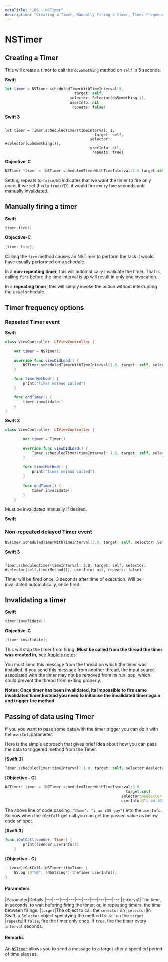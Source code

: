 ```yaml
---
metaTitle: "iOS - NSTimer"
description: "Creating a Timer, Manually firing a timer, Timer frequency options, Invalidating a timer, Passing of data using Timer"
---
```


# NSTimer



## Creating a Timer


This will create a timer to call the `doSomething` method on `self` in 5 seconds.

**Swift**

```swift
let timer = NSTimer.scheduledTimerWithTimeInterval(5,
                               target: self,
                             selector: Selector(doSomething()),
                             userInfo: nil,
                              repeats: false)

```

**Swift 3**

```

let timer = Timer.scheduledTimer(timeInterval: 1,
                                        target: self, 
                                      selector: #selector(doSomething()), 
                                      userInfo: nil, 
                                       repeats: true)

```

**Objective-C**

```swift
NSTimer *timer = [NSTimer scheduledTimerWithTimeInterval:5.0 target:self selector:@selector(doSomething) userInfo:nil repeats:NO];

```

Setting repeats to `false/NO` indicates that we want the timer to fire only once. If we set this to `true/YES`, it would fire every five seconds until manually invalidated.



## Manually firing a timer


**Swift**

```swift
timer.fire()

```

**Objective-C**

```swift
[timer fire];

```

Calling the `fire` method causes an NSTimer to perform the task it would have usually performed on a schedule.

In a **non-repeating timer**, this will automatically invalidate the timer. That is, calling `fire` before the time interval is up will result in only one invocation.

In a **repeating timer**, this will simply invoke the action without interrupting the usual schedule.



## Timer frequency options


### Repeated Timer event

**Swift**

```swift
class ViewController: UIViewController {
 
    var timer = NSTimer()
    
    override func viewDidLoad() {
        NSTimer.scheduledTimerWithTimeInterval(1.0, target: self, selector: Selector(self.timerMethod()), userInfo: nil, repeats: true)
    }

    func timerMethod() {
        print("Timer method called")
    }

    func endTimer() {
        timer.invalidate()
    }
}

```

**Swift 3**

```swift
class ViewController: UIViewController {
     
        var timer = Timer()
        
        override func viewDidLoad() {
            Timer.scheduledTimer(timeInterval: 1.0, target: self, selector: #selector(self.timerMethod()), userInfo: nil, repeats: true)
        }
    
        func timerMethod() {
            print("Timer method called")
        }

        func endTimer() {
            timer.invalidate()
        }
    }

```

Must be invalidated manually if desired.

**Swift**

### Non-repeated delayed Timer event

```swift
NSTimer.scheduledTimerWithTimeInterval(3.0, target: self, selector: Selector(self.timerMethod()), userInfo: nil, repeats: false)

```

**Swift 3**

```

Timer.scheduledTimer(timeInterval: 3.0, target: self, selector: #selector(self.timerMethod()), userInfo: nil, repeats: false)

```

Timer will be fired once, 3 seconds after time of execution. Will be invalidated automatically, once fired.



## Invalidating a timer


**Swift**

```swift
timer.invalidate()

```

**Objective-C**

```swift
[timer invalidate];

```

This will stop the timer from firing. **Must be called from the thread the timer was created in,** see [Apple's notes](https://developer.apple.com/library/ios/documentation/Cocoa/Reference/Foundation/Classes/NSTimer_Class/#//apple_ref/occ/instm/NSTimer/invalidate):

> 
You must send this message from the thread on which the timer was installed. If you send this message from another thread, the input source associated with the timer may not be removed from its run loop, which could prevent the thread from exiting properly.


**Notes: Once timer has been invalidated, its impossible to fire same invalidated timer.Instead you need to initialise the invalidated timer again and trigger fire method.**



## Passing of data using Timer


If you you want to pass some data with the timer trigger you can do it with the  `userInfo`parameter.

Here is the simple approach that gives brief idea about how you can pass the data to triggered method from the Timer.

[**Swift 3**]

```swift
Timer.scheduledTimer(timeInterval: 1.0, target: self, selector:#selector(iGotCall(sender:)), userInfo: ["Name": "i am iOS guy"], repeats:true)

```

[**Objective - C**]

```swift
NSTimer* timer = [NSTimer scheduledTimerWithTimeInterval:1.0
                                                      target:self
                                                    selector:@selector(iGotCall:)
                                                    userInfo:@"i am iOS guy" repeats:YES];

```

The above line of code passing `["Name": "i am iOS guy"]` into the `userInfo`.
So now when the `iGotCall` get call you can get the passed value as below code snippet.

[**Swift 3**]

```swift
func iGotCall(sender: Timer) {
        print((sender.userInfo)!)
    }

```

[**Objective - C**]

```swift
- (void)iGotCall:(NSTimer*)theTimer {
    NSLog (@"%@", (NSString*)[theTimer userInfo]);
}

```



#### Parameters


|Parameter|Details
|---|---|---|---|---|---|---|---|---|---
|`interval`|The time, in seconds, to wait beforing firing the timer; or, in repeating timers, the time between firings.
|`target`|The object to call the `selector` on
|`selector`|In Swift, a `Selector` object specifying the method to call on the `target`
|`repeats`|If `false`, fire the timer only once. If `true`, fire the timer every `interval` seconds.



#### Remarks


An [`NSTimer`](https://developer.apple.com/library/ios/documentation/Cocoa/Reference/Foundation/Classes/NSTimer_Class/) allows you to send a message to a target after a specified period of time elapses.

